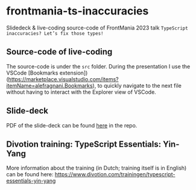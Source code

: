 # frontmania-ts-inaccuracies
Slidedeck & live-coding source-code of FrontMania 2023 talk `TypeScript inaccuracies? Let’s fix those types!`

## Source-code of live-coding
The source-code is under the `src` folder.
During the presentation I use the VSCode [Bookmarks extension])(https://marketplace.visualstudio.com/items?itemName=alefragnani.Bookmarks),
to quickly navigate to the next file without having to interact with the Explorer view of VSCode.

## Slide-deck
PDF of the slide-deck can be found [here](./frontmania-ts-inaccuracies-slidedeck.pdf) in the repo.

## Divotion training: TypeScript Essentials: Yin-Yang
More information about the training (in Dutch; training itself is in English) can be found here:
https://www.divotion.com/trainingen/typescript-essentials-yin-yang
